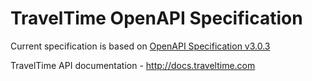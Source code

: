 # TravelTime OpenAPI Specification

Current specification is based on [OpenAPI Specification v3.0.3](https://github.com/OAI/OpenAPI-Specification/blob/master/versions/3.0.3.md)

TravelTime API documentation - http://docs.traveltime.com
